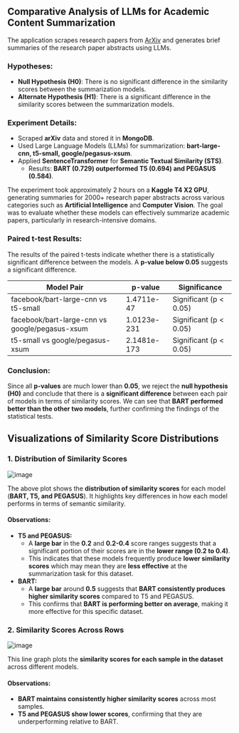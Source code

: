 ## **Comparative Analysis of LLMs for Academic Content Summarization**

The application scrapes research papers from [ArXiv](https://arxiv.org/) and generates brief summaries of the research paper abstracts using LLMs.

### Hypotheses:
- **Null Hypothesis (H0)**: There is no significant difference in the similarity scores between the summarization models.
- **Alternate Hypothesis (H1)**: There is a significant difference in the similarity scores between the summarization models.

### Experiment Details:

- Scraped **arXiv** data and stored it in **MongoDB**.
- Used Large Language Models (LLMs) for summarization: **bart-large-cnn, t5-small, google/pegasus-xsum**.
- Applied **SentenceTransformer** for **Semantic Textual Similarity (STS)**.
  - Results: **BART (0.729) outperformed T5 (0.694) and PEGASUS (0.584)**.

The experiment took approximately 2 hours on a **Kaggle T4 X2 GPU**, generating summaries for 2000+ research paper abstracts across various categories such as **Artificial Intelligence** and **Computer Vision**. The goal was to evaluate whether these models can effectively summarize academic papers, particularly in research-intensive domains.


### Paired t-test Results:

The results of the paired t-tests indicate whether there is a statistically significant difference between the models. A **p-value below 0.05** suggests a significant difference.

| Model Pair                                  | p-value                     | Significance                     |
|---------------------------------------------|-----------------------------|----------------------------------|
| facebook/bart-large-cnn vs t5-small         | 1.4711e-47                  | Significant (p < 0.05)          |
| facebook/bart-large-cnn vs google/pegasus-xsum | 1.0123e-231                 | Significant (p < 0.05)          |
| t5-small vs google/pegasus-xsum            | 2.1481e-173                 | Significant (p < 0.05)          |

### Conclusion:
Since all **p-values** are much lower than **0.05**, we reject the **null hypothesis (H0)** and conclude that there is a **significant difference** between each pair of models in terms of similarity scores. We can see that **BART performed better than the other two models**, further confirming the findings of the statistical tests.

## Visualizations of Similarity Score Distributions

### **1. Distribution of Similarity Scores**  
![image](https://github.com/user-attachments/assets/14c1a4df-bf4c-45bc-ae16-9b8c48fa38f9)

The above plot shows the **distribution of similarity scores** for each model (**BART, T5, and PEGASUS**). It highlights key differences in how each model performs in terms of semantic similarity.
#### **Observations:**
- **T5 and PEGASUS:**  
  - A **large bar** in the **0.2** and **0.2-0.4** score ranges suggests that a significant portion of their scores are in the **lower range (0.2 to 0.4)**.  
  - This indicates that these models frequently produce **lower similarity scores** which may mean they are **less effective** at the summarization task for this dataset.  
- **BART:**  
  - A **large bar** around **0.5** suggests that **BART consistently produces higher similarity scores** compared to T5 and PEGASUS.  
  - This confirms that **BART is performing better on average**, making it more effective for this specific dataset.

### **2. Similarity Scores Across Rows**  

![image](https://github.com/user-attachments/assets/299834fe-0c53-4170-80aa-4ddd46a94741)

This line graph plots the **similarity scores for each sample in the dataset** across different models.

#### **Observations:**
- **BART maintains consistently higher similarity scores** across most samples.  
- **T5 and PEGASUS show lower scores**, confirming that they are underperforming relative to BART.  

